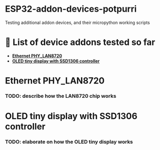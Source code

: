 # ESP32-addon-devices-potpurri
Testing additional addon devices, and their micropython working scripts


# :bookmark_tabs: List of device addons tested so far

- [**Ethernet PHY_LAN8720**](#ethernet)
- [**OLED tiny display with SSD1306 controller**](#oled_display_tiny)


<a name="ethernet"></a>
# Ethernet PHY_LAN8720

### TODO: describe how the LAN8720 chip works

<a name="oled_display_tiny"></a>
# OLED tiny display with SSD1306 controller

### TODO:  elaborate on how the OLED tiny display works
